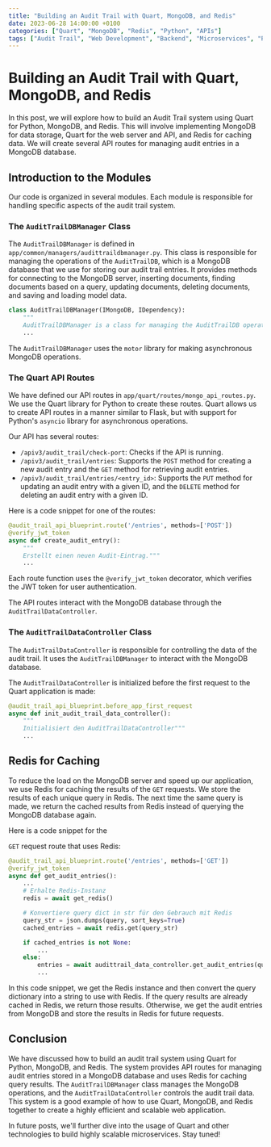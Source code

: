 ```yaml
---
title: "Building an Audit Trail with Quart, MongoDB, and Redis"
date: 2023-06-28 14:00:00 +0100
categories: ["Quart", "MongoDB", "Redis", "Python", "APIs"]
tags: ["Audit Trail", "Web Development", "Backend", "Microservices", "Python"]
---
```


# Building an Audit Trail with Quart, MongoDB, and Redis

In this post, we will explore how to build an Audit Trail system using Quart for Python, MongoDB, and Redis. This will involve implementing MongoDB for data storage, Quart for the web server and API, and Redis for caching data. We will create several API routes for managing audit entries in a MongoDB database.

## Introduction to the Modules

Our code is organized in several modules. Each module is responsible for handling specific aspects of the audit trail system. 

### The `AuditTrailDBManager` Class 

The `AuditTrailDBManager` is defined in `app/common/managers/audittraildbmanager.py`. This class is responsible for managing the operations of the `AuditTrailDB`, which is a MongoDB database that we use for storing our audit trail entries. It provides methods for connecting to the MongoDB server, inserting documents, finding documents based on a query, updating documents, deleting documents, and saving and loading model data.

```python
class AuditTrailDBManager(IMongoDB, IDependency):
    """
    AuditTrailDBManager is a class for managing the AuditTrailDB operations."""
    ...
```

The `AuditTrailDBManager` uses the `motor` library for making asynchronous MongoDB operations.

### The Quart API Routes

We have defined our API routes in `app/quart/routes/mongo_api_routes.py`. We use the Quart library for Python to create these routes. Quart allows us to create API routes in a manner similar to Flask, but with support for Python's `asyncio` library for asynchronous operations.

Our API has several routes:

- `/apiv3/audit_trail/check-port`: Checks if the API is running.
- `/apiv3/audit_trail/entries`: Supports the `POST` method for creating a new audit entry and the `GET` method for retrieving audit entries.
- `/apiv3/audit_trail/entries/<entry_id>`: Supports the `PUT` method for updating an audit entry with a given ID, and the `DELETE` method for deleting an audit entry with a given ID.

Here is a code snippet for one of the routes:

```python
@audit_trail_api_blueprint.route('/entries', methods=['POST'])
@verify_jwt_token
async def create_audit_entry():
    """
    Erstellt einen neuen Audit-Eintrag."""
    ...
```

Each route function uses the `@verify_jwt_token` decorator, which verifies the JWT token for user authentication.

The API routes interact with the MongoDB database through the `AuditTrailDataController`.

### The `AuditTrailDataController` Class

The `AuditTrailDataController` is responsible for controlling the data of the audit trail. It uses the `AuditTrailDBManager` to interact with the MongoDB database.

The `AuditTrailDataController` is initialized before the first request to the Quart application is made:

```python
@audit_trail_api_blueprint.before_app_first_request
async def init_audit_trail_data_controller():
    """
    Initialisiert den AuditTrailDataController"""
    ...
```

## Redis for Caching

To reduce the load on the MongoDB server and speed up our application, we use Redis for caching the results of the `GET` requests. We store the results of each unique query in Redis. The next time the same query is made, we return the cached results from Redis instead of querying the MongoDB database again.

Here is a code snippet for the

 `GET` request route that uses Redis:

```python
@audit_trail_api_blueprint.route('/entries', methods=['GET'])
@verify_jwt_token
async def get_audit_entries():
    ...
    # Erhalte Redis-Instanz
    redis = await get_redis()

    # Konvertiere query dict in str für den Gebrauch mit Redis
    query_str = json.dumps(query, sort_keys=True)
    cached_entries = await redis.get(query_str)

    if cached_entries is not None:
        ...
    else:
        entries = await audittrail_data_controller.get_audit_entries(query)
        ...
```

In this code snippet, we get the Redis instance and then convert the query dictionary into a string to use with Redis. If the query results are already cached in Redis, we return those results. Otherwise, we get the audit entries from MongoDB and store the results in Redis for future requests.

## Conclusion

We have discussed how to build an audit trail system using Quart for Python, MongoDB, and Redis. The system provides API routes for managing audit entries stored in a MongoDB database and uses Redis for caching query results. The `AuditTrailDBManager` class manages the MongoDB operations, and the `AuditTrailDataController` controls the audit trail data. This system is a good example of how to use Quart, MongoDB, and Redis together to create a highly efficient and scalable web application.

In future posts, we'll further dive into the usage of Quart and other technologies to build highly scalable microservices. Stay tuned!